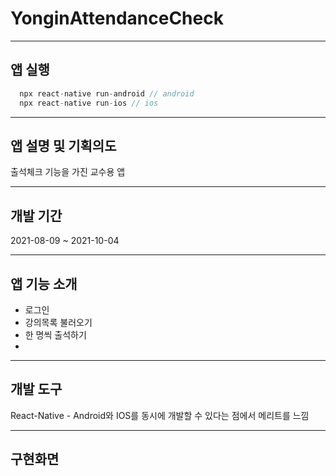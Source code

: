 # YonginAttendanceCheck

------------

## 앱 실행
``` Javascript
  npx react-native run-android // android
  npx react-native run-ios // ios
```  
------------

## 앱 설명 및 기획의도
출석체크 기능을 가진 교수용 앱

------------

## 개발 기간
2021-08-09 ~ 2021-10-04

------------

## 앱 기능 소개
+ 로그인
+ 강의목록 불러오기
+ 한 명씩 출석하기
+ 
------------

## 개발 도구
React-Native - Android와 IOS를 동시에 개발할 수 있다는 점에서 메리트를 느낌

------------

## 구현화면

